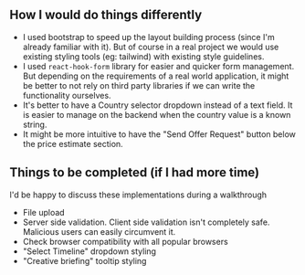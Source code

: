 ## How I would do things differently

- I used bootstrap to speed up the layout building process (since I'm already familiar with it). But of course in a real project we would use existing styling tools (eg: tailwind) with existing style guidelines.
- I used `react-hook-form` library for easier and quicker form management. But depending on the requirements of a real world application, it might be better to not rely on third party libraries if we can write the functionality ourselves.
- It's better to have a Country selector dropdown instead of a text field. It is easier to manage on the backend when the country value is a known string.
- It might be more intuitive to have the "Send Offer Request" button below the price estimate section.

## Things to be completed (if I had more time)

I'd be happy to discuss these implementations during a walkthrough

- File upload
- Server side validation. Client side validation isn't completely safe. Malicious users can easily circumvent it.
- Check browser compatibility with all popular browsers
- "Select Timeline" dropdown styling
- "Creative briefing" tooltip styling
